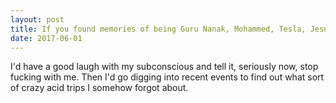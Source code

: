 ```yaml
---
layout: post
title: If you found memories of being Guru Nanak, Mohammed, Tesla, Jesus, Buddha, and Priestess Ra, what would you do?
date: 2017-06-01
---
```


<p>I'd have a good laugh with my subconscious and tell it, seriously now, stop fucking with me. Then I'd go digging into recent events to find out what sort of crazy acid trips I somehow forgot about.</p>
